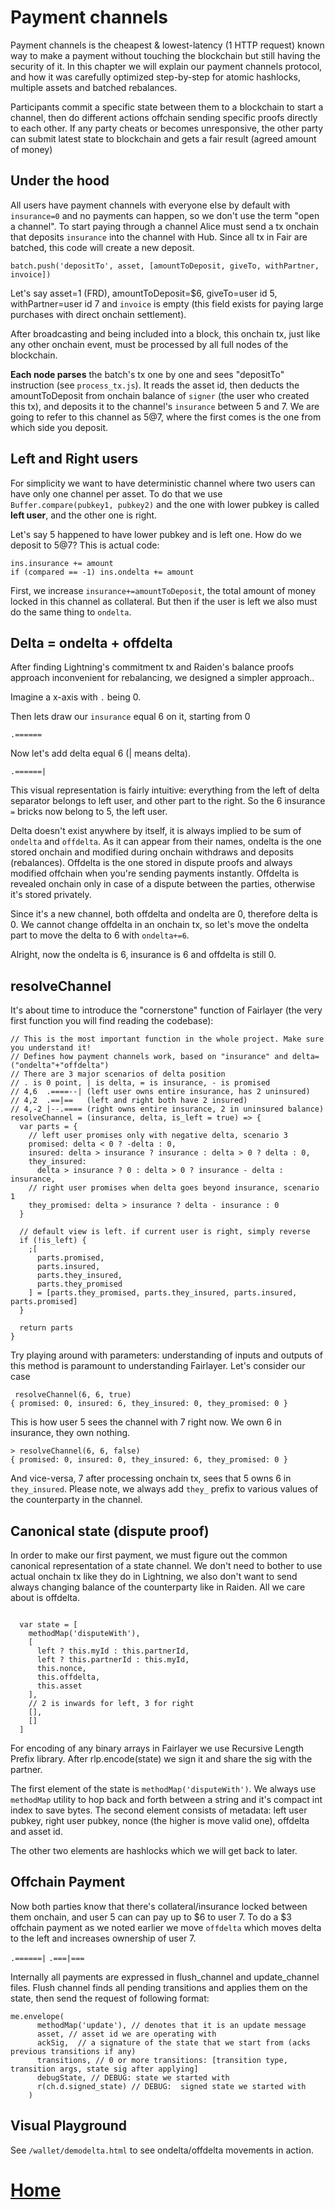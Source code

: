 # Payment channels

Payment channels is the cheapest & lowest-latency (1 HTTP request) known way to make a payment without touching the blockchain but still having the security of it. In this chapter we will explain our payment channels protocol, and how it was carefully optimized step-by-step for atomic hashlocks, multiple assets and batched rebalances.

Participants commit a specific state between them to a blockchain to start a channel, then do different actions offchain sending specific proofs directly to each other. If any party cheats or becomes unresponsive, the other party can submit latest state to blockchain and gets a fair result (agreed amount of money)

## Under the hood

All users have payment channels with everyone else by default with `insurance=0` and no payments can happen, so we don't use the term "open a channel". To start paying through a channel Alice must send a tx onchain that deposits `insurance` into the channel with Hub. Since all tx in Fair are batched, this code will create a new deposit.

`batch.push('depositTo', asset, [amountToDeposit, giveTo, withPartner, invoice])`

Let's say asset=1 (FRD), amountToDeposit=$6, giveTo=user id 5, withPartner=user id 7 and `invoice` is empty (this field exists for paying large purchases with direct onchain settlement).

After broadcasting and being included into a block, this onchain tx, just like any other onchain event, must be processed by all full nodes of the blockchain.

**Each node parses** the batch's tx one by one and sees "depositTo" instruction (see `process_tx.js`). It reads the asset id, then deducts the amountToDeposit from onchain balance of `signer` (the user who created this tx), and deposits it to the channel's `insurance` between 5 and 7. We are going to refer to this channel as 5@7, where the first comes is the one from which side you deposit. 

## Left and Right users

For simplicity we want to have deterministic channel where two users can have only one channel per asset. To do that we use `Buffer.compare(pubkey1, pubkey2)` and the one with lower pubkey is called **left user**, and the other one is right.

Let's say 5 happened to have lower pubkey and is left one. How do we deposit to 5@7? This is actual code:

```
ins.insurance += amount
if (compared == -1) ins.ondelta += amount
```

First, we increase `insurance+=amountToDeposit`, the total amount of money locked in this channel as collateral. But then if the user is left we also must do the same thing to `ondelta`.

## Delta = ondelta + offdelta

After finding Lightning's commitment tx and Raiden's balance proofs approach inconvenient for rebalancing, we designed  a simpler approach..

Imagine a x-axis with `.` being 0. 

Then lets draw our `insurance` equal 6 on it, starting from 0 

`.======`

Now let's add delta equal 6 (| means delta). 
 
`.======|`

This visual representation is fairly intuitive: everything from the left of delta separator belongs to left user, and other part to the right. So the 6 insurance `=` bricks now belong to 5, the left user.

Delta doesn't exist anywhere by itself, it is always implied to be sum of `ondelta` and `offdelta`. As it can appear from their names, ondelta is the one stored onchain and modified during onchain withdraws and deposits (rebalances). Offdelta is the one stored in dispute proofs and always modified offchain when you're sending payments instantly. Offdelta is revealed onchain only in case of a dispute between the parties, otherwise it's stored privately.

Since it's a new channel, both offdelta and ondelta are 0, therefore delta is 0. We cannot change offdelta in an onchain tx, so let's move the ondelta part to move the delta to 6 with `ondelta+=6`.

Alright, now the ondelta is 6, insurance is 6 and offdelta is still 0.

## resolveChannel

It's about time to introduce the "cornerstone" function of Fairlayer (the very first function you will find reading the codebase):

```
// This is the most important function in the whole project. Make sure you understand it!
// Defines how payment channels work, based on "insurance" and delta=("ondelta"+"offdelta")
// There are 3 major scenarios of delta position
// . is 0 point, | is delta, = is insurance, - is promised
// 4,6  .====--| (left user owns entire insurance, has 2 uninsured)
// 4,2  .==|==   (left and right both have 2 insured)
// 4,-2 |--.==== (right owns entire insurance, 2 in uninsured balance)
resolveChannel = (insurance, delta, is_left = true) => {
  var parts = {
    // left user promises only with negative delta, scenario 3
    promised: delta < 0 ? -delta : 0,
    insured: delta > insurance ? insurance : delta > 0 ? delta : 0,
    they_insured:
      delta > insurance ? 0 : delta > 0 ? insurance - delta : insurance,
    // right user promises when delta goes beyond insurance, scenario 1
    they_promised: delta > insurance ? delta - insurance : 0
  }

  // default view is left. if current user is right, simply reverse
  if (!is_left) {
    ;[
      parts.promised,
      parts.insured,
      parts.they_insured,
      parts.they_promised
    ] = [parts.they_promised, parts.they_insured, parts.insured, parts.promised]
  }

  return parts
}
```

Try playing around with parameters: understanding of inputs and outputs of this method is paramount to understanding Fairlayer. Let's consider our case

```
 resolveChannel(6, 6, true)
{ promised: 0, insured: 6, they_insured: 0, they_promised: 0 }
```

This is how user 5 sees the channel with 7 right now. We own 6 in insurance, they own nothing.

```
> resolveChannel(6, 6, false)
{ promised: 0, insured: 0, they_insured: 6, they_promised: 0 }
```

And vice-versa, 7 after processing onchain tx, sees that 5 owns 6 in `they_insured`. Please note, we always add `they_` prefix to various values of the counterparty in the channel. 

## Canonical state (dispute proof)

In order to make our first payment, we must figure out the common canonical representation of a state channel. We don't need to bother to use actual onchain tx like they do in Lightning, we also don't want to send always changing balance of the counterparty like in Raiden. All we care about is offdelta.

```

  var state = [
    methodMap('disputeWith'),
    [
      left ? this.myId : this.partnerId,
      left ? this.partnerId : this.myId,
      this.nonce,
      this.offdelta,
      this.asset
    ],
    // 2 is inwards for left, 3 for right
    [],
    []
  ]
```

For encoding of any binary arrays in Fairlayer we use Recursive Length Prefix library. After rlp.encode(state) we sign it and share the sig with the partner.

The first element of the state is `methodMap('disputeWith')`. We always use `methodMap` utility to hop back and forth between a string and it's compact int index to save bytes. The second element consists of metadata: left user pubkey, right user pubkey, nonce (the higher is move valid one), offdelta and asset id.

The other two elements are hashlocks which we will get back to later.

## Offchain Payment

Now both parties know that there's collateral/insurance locked between them onchain, and user 5 can can pay up to $6 to user 7. To do a $3 offchain payment as we noted earlier we move `offdelta` which moves delta to the left and increases ownership of user 7.

`.======|`
`.===|===`

Internally all payments are expressed in flush_channel and update_channel files. Flush channel finds all pending transitions and applies them on the state, then send the request of following format:

```
me.envelope(
      methodMap('update'), // denotes that it is an update message
      asset, // asset id we are operating with
      ackSig,  // a signature of the state that we start from (acks previous transitions if any)
      transitions, // 0 or more transitions: [transition type, transition args, state sig after applying]
      debugState, // DEBUG: state we started with
      r(ch.d.signed_state) // DEBUG:  signed state we started with
    )
```

## Visual Playground

See `/wallet/demodelta.html` to see ondelta/offdelta movements in action.


# [Home](/wiki/start.md)


